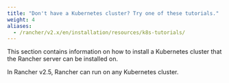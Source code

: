 ```yaml
---
title: "Don't have a Kubernetes cluster? Try one of these tutorials."
weight: 4
aliases:
  - /rancher/v2.x/en/installation/resources/k8s-tutorials/
---
```


This section contains information on how to install a Kubernetes cluster that the Rancher server can be installed on.

In Rancher v2.5, Rancher can run on any Kubernetes cluster.
